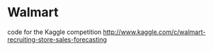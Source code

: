 Walmart
=======

code for the Kaggle competition http://www.kaggle.com/c/walmart-recruiting-store-sales-forecasting
